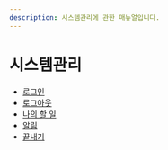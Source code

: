 ```yaml
---
description: 시스템관리에 관한 매뉴얼입니다.
---
```


# 시스템관리

* [로그인](login.md)
* [로그아웃](logout.md)
* [나의 할 일](9303.md)
* [알림]()
* [끝내기](end.md)

